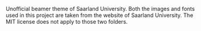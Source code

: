 Unofficial beamer theme of Saarland University. Both the images and fonts used in this project are taken from the website of Saarland University. The MIT license does not apply to those two folders. 
